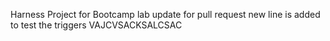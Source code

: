 Harness Project for Bootcamp lab
update for pull request
new line is added to test the triggers
VAJCVSACKSALCSAC

